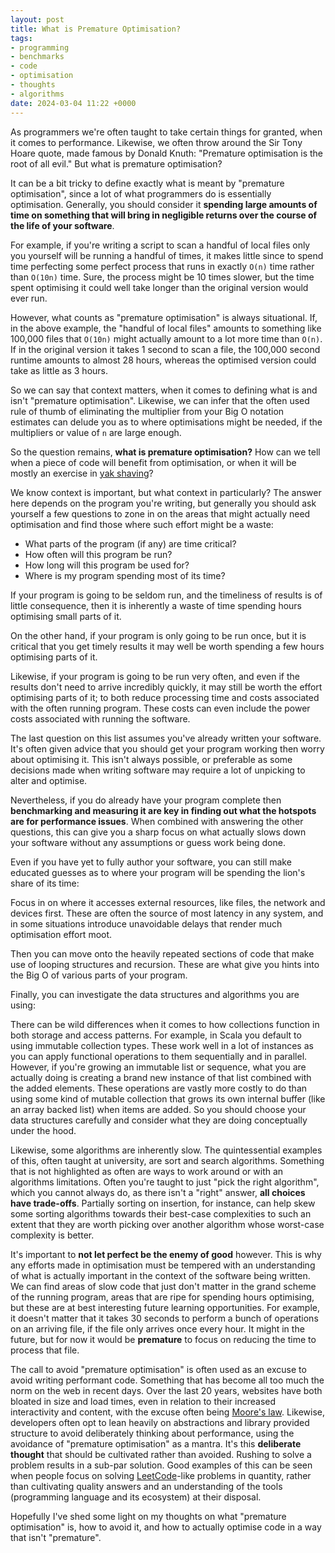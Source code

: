 ```yaml
---
layout: post
title: What is Premature Optimisation?
tags:
- programming
- benchmarks
- code
- optimisation
- thoughts
- algorithms
date: 2024-03-04 11:22 +0000
---
```

As programmers we're often taught to take certain things for granted, when it
comes to performance. Likewise, we often throw around the Sir Tony Hoare quote,
made famous by Donald Knuth: "Premature optimisation is the root of all evil."
But what is premature optimisation?

It can be a bit tricky to define exactly what is meant by "premature
optimisation", since a lot of what programmers do is essentially optimisation.
Generally, you should consider it **spending large amounts of time on something
that will bring in negligible returns over the course of the life of your
software**.

For example, if you're writing a script to scan a handful of local files only
you yourself will be running a handful of times, it makes little since to spend
time perfecting some perfect process that runs in exactly `O(n)` time rather
than `O(10n)` time. Sure, the process might be 10 times slower, but the time
spent optimising it could well take longer than the original version would ever
run.

However, what counts as "premature optimisation" is always situational. If, in
the above example, the "handful of local files" amounts to something like
100,000 files that `O(10n)` might actually amount to a lot more time than
`O(n)`. If in the original version it takes 1 second to scan a file, the
100,000 second runtime amounts to almost 28 hours, whereas the optimised version
could take as little as 3 hours.

So we can say that context matters, when it comes to defining what is and isn't
"premature optimisation". Likewise, we can infer that the often used rule of
thumb of eliminating the multiplier from your Big O notation estimates can
delude you as to where optimisations might be needed, if the multipliers or
value of `n` are large enough.

So the question remains, **what is premature optimisation?** How can we tell
when a piece of code will benefit from optimisation, or when it will be mostly
an exercise in [yak shaving](https://en.wiktionary.org/wiki/yak_shaving)?

We know context is important, but what context in particularly? The answer here
depends on the program you're writing, but generally you should ask yourself a
few questions to zone in on the areas that might actually need optimisation and
find those where such effort might be a waste:

* What parts of the program (if any) are time critical?
* How often will this program be run?
* How long will this program be used for?
* Where is my program spending most of its time?

If your program is going to be seldom run, and the timeliness of results is of
little consequence, then it is inherently a waste of time spending hours
optimising small parts of it.

On the other hand, if your program is only going to be run once, but it is
critical that you get timely results it may well be worth spending a few hours
optimising parts of it.

Likewise, if your program is going to be run very often, and even if the
results don't need to arrive incredibly quickly, it may still be worth the
effort optimising parts of it; to both reduce processing time and costs
associated with the often running program. These costs can even include the
power costs associated with running the software.

The last question on this list assumes you've already written your software.
It's often given advice that you should get your program working then worry
about optimising it. This isn't always possible, or preferable as some
decisions made when writing software may require a lot of unpicking to
alter and optimise.

Nevertheless, if you do already have your program complete then **benchmarking
and measuring it are key in finding out what the hotspots are for performance
issues**. When combined with answering the other questions, this can give you a
sharp focus on what actually slows down your software without any assumptions
or guess work being done.

Even if you have yet to fully author your software, you can still make educated
guesses as to where your program will be spending the lion's share of its
time:

Focus in on where it accesses external resources, like files, the network and
devices first. These are often the source of most latency in any system, and in
some situations introduce unavoidable delays that render much optimisation
effort moot.

Then you can move onto the heavily repeated sections of code that make use of
looping structures and recursion. These are what give you hints into the Big O
of various parts of your program.

Finally, you can investigate the data structures and algorithms you are using:

There can be wild differences when it comes to how collections function in both
storage and access patterns. For example, in Scala you default to using
immutable collection types. These work well in a lot of instances as you can
apply functional operations to them sequentially and in parallel. However, if
you're growing an immutable list or sequence, what you are actually doing is
creating a brand new instance of that list combined with the added elements.
These operations are vastly more costly to do than using some kind of mutable
collection that grows its own internal buffer (like an array backed list) when
items are added. So you should choose your data structures carefully and
consider what they are doing conceptually under the hood.

Likewise, some algorithms are inherently slow. The quintessential examples of
this, often taught at university, are sort and search algorithms. Something
that is not highlighted as often are ways to work around or with an algorithms
limitations. Often you're taught to just "pick the right algorithm", which you
cannot always do, as there isn't a "right" answer, **all choices have
trade-offs**. Partially sorting on insertion, for instance, can help skew some
sorting algorithms towards their best-case complexities to such an extent that
they are worth picking over another algorithm whose worst-case complexity is
better.

It's important to **not let perfect be the enemy of good** however. This is why
any efforts made in optimisation must be tempered with an understanding of what
is actually important in the context of the software being written. We can find
areas of slow code that just don't matter in the grand scheme of the running
program, areas that are ripe for spending hours optimising, but these are at
best interesting future learning opportunities. For example, it doesn't matter
that it takes 30 seconds to perform a bunch of operations on an arriving file,
if the file only arrives once every hour. It might in the future, but for now
it would be **premature** to focus on reducing the time to process that
file.

The call to avoid "premature optimisation" is often used as an excuse to avoid
writing performant code. Something that has become all too much the norm on the
web in recent days. Over the last 20 years, websites have both bloated in size
and load times, even in relation to their increased interactivity and content,
with the excuse often being [Moore's
law](https://en.wikipedia.org/wiki/Moore's_law). Likewise, developers often opt
to lean heavily on abstractions and library provided structure to avoid
deliberately thinking about performance, using the avoidance of "premature
optimisation" as a mantra. It's this **deliberate thought** that should be
cultivated rather than avoided. Rushing to solve a problem results in a sub-par
solution. Good examples of this can be seen when people focus on solving
[LeetCode](https://leetcode.com/)-like problems in quantity, rather than
cultivating quality answers and an understanding of the tools (programming
language and its ecosystem) at their disposal.

Hopefully I've shed some light on my thoughts on what "premature optimisation"
is, how to avoid it, and how to actually optimise code in a way that isn't
"premature".
